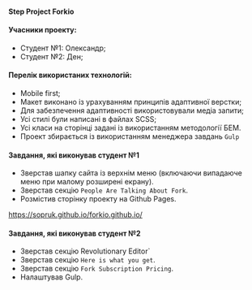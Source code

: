 ﻿#### Step Project Forkio

#### Учасники проекту:
- Студент №1: Олександр;
- Студент №2: Ден; 
#### Перелік  використаних технологій:
- Mobile first;
- Макет виконано із урахуванням принципів адаптивної верстки;
- Для забезпечення адаптивності використовували медіа запити;
- Усі стилі були написані в файлах SCSS;
- Усі класи на сторінці задані із використанням методології БЕМ. 
- Проект збирається із використанням менеджера завдань `Gulp`
#### Завдання, які виконував студент №1
 - Зверстав шапку сайта із верхнім меню (включаючи випадаюче меню при малому розширені екрану). 
 - Зверстав секцію `People Are Talking About Fork`.
- Розмістив сторінку проекту на Github Pages.

https://sopruk.github.io/forkio.github.io/

#### Завдання, які виконував студент №2
 - Зверстав секцію Revolutionary Editor`
 - Зверстав секцію `Here is what you get`.
 - Зверстав секцію `Fork Subscription Pricing`.
 - Налаштував Gulp.


